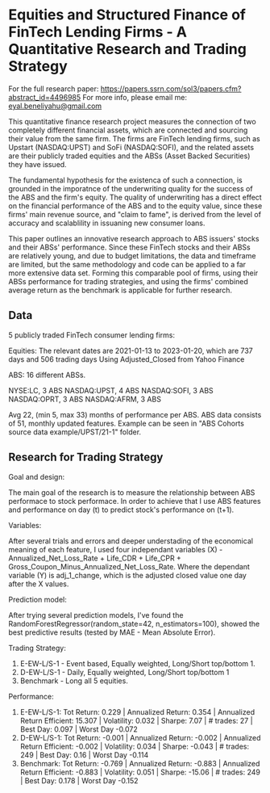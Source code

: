 
# Equities and Structured Finance of FinTech Lending Firms - A Quantitative Research and Trading Strategy

For the full research paper: https://papers.ssrn.com/sol3/papers.cfm?abstract_id=4496985
For more info, please email me: eyal.beneliyahu@gmail.com 

This quantitative finance research project measures the connection of two completely different financial assets, which are connected and sourcing their value from the same firm. The firms are FinTech lending firms, such as Upstart (NASDAQ:UPST) and SoFi (NASDAQ:SOFI), and the related assets are their publicly traded equities and the ABSs (Asset Backed Securities) they have issued.

The fundamental hypothesis for the existenca of such a connection, is grounded in the imporatnce of the underwriting quality for the success of the ABS and the firm's equity. The quality of underwriting  has a direct effect on the financial performance of the ABS and to the equity value, since these firms' main revenue source, and "claim to fame", is derived from the level of accuracy and scalablility in issuaning new consumer loans.

This paper outlines an innovative research approach to ABS issuers' stocks and their ABSs' performance. Since these FinTech stocks and their ABSs are relatively young, and due to budget limitations, the data and timeframe are limited, but the same methodology and code can be applied  to a far more extensive data set. Forming this comparable pool of firms, using their ABSs performance for trading strategies, and using the firms' combined average return as the benchmark is applicable for further research.



## Data
5 publicly traded FinTech consumer lending firms:

Equities:
The relevant dates are 2021-01-13 to 2023-01-20, which are 737 days and 506 trading days
Using Adjusted_Closed from Yahoo Finance

ABS:
16 different ABSs.

NYSE:LC, 3 ABS 
NASDAQ:UPST, 4 ABS
NASDAQ:SOFI, 3 ABS
NASDAQ:OPRT, 3 ABS
NASDAQ:AFRM, 3 ABS

Avg 22, (min 5, max 33) months of performance per ABS.
ABS data consists of 51, monthly updated features.
Example can be seen in "ABS Cohorts source data example/UPST/21-1" folder.


## Research for Trading Strategy

Goal and design:

The main goal of the research is to measure the relationship between ABS performace to stock performace. In order to achieve that I use ABS features and performance on day (t) to predict stock's performance on (t+1). 

Variables:

After several trials and errors and deeper understading of the economical meaning of each feature, I used four independant variables (X) - Annualized_Net_Loss_Rate + Life_CDR + Life_CPR + Gross_Coupon_Minus_Annualized_Net_Loss_Rate. Where the dependant variable (Y) is adj_1_change, which is the adjusted closed value one day after the X values.

Prediction model:

After trying several prediction models, I've found the RandomForestRegressor(random_state=42, n_estimators=100), showed the best predictive results (tested by MAE - Mean Absolute Error).

Trading Strategy:

1. E-EW-L/S-1 - Event based, Equally weighted, Long/Short top/bottom 1.
2. D-EW-L/S-1 - Daily, Equally weighted, Long/Short top/bottom 1
3. Benchmark - Long all 5 equities.

Performance: 
1. E-EW-L/S-1: Tot Return: 0.229 | Annualized Return: 0.354 | Annualized Return Efficient: 15.307 | Volatility: 0.032 | Sharpe: 7.07 | # trades: 27 | Best Day: 0.097 | Worst Day -0.072
2. D-EW-L/S-1: Tot Return: -0.001 | Annualized Return: -0.002 | Annualized Return Efficient: -0.002 | Volatility: 0.034 | Sharpe: -0.043 | # trades: 249 | Best Day: 0.16 | Worst Day -0.114
3. Benchmark: Tot Return: -0.769 | Annualized Return: -0.883 | Annualized Return Efficient: -0.883 | Volatility: 0.051 | Sharpe: -15.06 | # trades: 249 | Best Day: 0.178 | Worst Day -0.152



